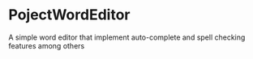# PojectWordEditor
A simple word editor that implement auto-complete and spell checking features among others
